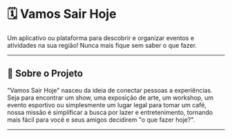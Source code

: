 # 🗓️ Vamos Sair Hoje

Um aplicativo ou plataforma para descobrir e organizar eventos e atividades na sua região! Nunca mais fique sem saber o que fazer.

---

## 🌟 Sobre o Projeto

"Vamos Sair Hoje" nasceu da ideia de conectar pessoas a experiências. Seja para encontrar um show, uma exposição de arte, um workshop, um evento esportivo ou simplesmente um lugar legal para tomar um café, nossa missão é simplificar a busca por lazer e entretenimento, tornando mais fácil para você e seus amigos decidirem "o que fazer hoje?".

---

